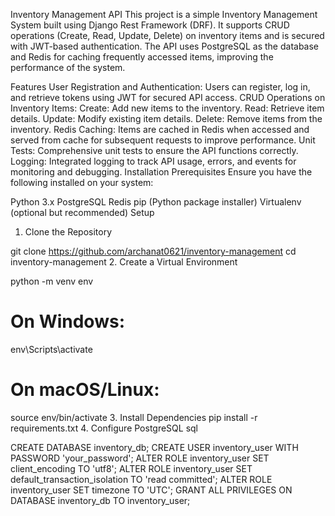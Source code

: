 


Inventory Management API
This project is a simple Inventory Management System built using Django Rest Framework (DRF). It supports CRUD operations (Create, Read, Update, Delete) on inventory items and is secured with JWT-based authentication. The API uses PostgreSQL as the database and Redis for caching frequently accessed items, improving the performance of the system.

Features
User Registration and Authentication: Users can register, log in, and retrieve tokens using JWT for secured API access.
CRUD Operations on Inventory Items:
Create: Add new items to the inventory.
Read: Retrieve item details.
Update: Modify existing item details.
Delete: Remove items from the inventory.
Redis Caching: Items are cached in Redis when accessed and served from cache for subsequent requests to improve performance.
Unit Tests: Comprehensive unit tests to ensure the API functions correctly.
Logging: Integrated logging to track API usage, errors, and events for monitoring and debugging.
Installation
Prerequisites
Ensure you have the following installed on your system:

Python 3.x
PostgreSQL
Redis
pip (Python package installer)
Virtualenv (optional but recommended)
Setup
1. Clone the Repository

git clone https://github.com/archanat0621/inventory-management
cd inventory-management
2. Create a Virtual Environment

python -m venv env
# On Windows:
env\Scripts\activate
# On macOS/Linux:
source env/bin/activate
3. Install Dependencies
pip install -r requirements.txt
4. Configure PostgreSQL
sql

CREATE DATABASE inventory_db;
CREATE USER inventory_user WITH PASSWORD 'your_password';
ALTER ROLE inventory_user SET client_encoding TO 'utf8';
ALTER ROLE inventory_user SET default_transaction_isolation TO 'read committed';
ALTER ROLE inventory_user SET timezone TO 'UTC';
GRANT ALL PRIVILEGES ON DATABASE inventory_db TO inventory_user;


